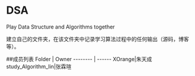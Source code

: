# DSA
Play Data Structure and Algorithms together

建立自己的文件夹，在该文件夹中记录学习算法过程中的任何输出（源码，博客等）。

##成员列表
Folder | Owner
-------- | ------
XOrange|朱天成
study\_Algorithm\_lin|张霖瑄